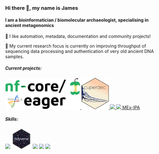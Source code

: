 ### Hi there 👋, my name is James
#### I am a bioinformatician / biomolecular archaeologist, specialising in ancient metagenomics

🤖 I like automation, metadata, documentation and community projects! 

🧬 My current research focus is currently  on improving throughput of  sequencing data processing and authentication of very old ancient DNA samples. 

##### Current projects:

<p display: inline vertical-align: middle;>
<a href="https://github.com/nf-core/eager"><img src="https://github.com/nf-core/eager/blob/master/docs/images/nf-core_eager_logo_outline_drop.png" height=100> 
<a href="https://github.com/jfy133/cuperdec"><img src="https://github.com/jfy133/cuperdec/blob/master/man/figures/cuperdec_logo.png" height=100> 
<a href="https://github.com/SPAAM-community/AncientMetagenomeDir"><img src="https://github.com/SPAAM-community/AncientMetagenomeDir/raw/master/assets/images/spaam-AncientMetagenomeDir_socialmedia.png" height=100> 
<a href="https://barebonesbash.github.io/"><img src="https://github.com/BareBonesBash/barebonesbash.github.io/raw/master/_images/BareBonesBash_Icon.png" height=100>
  <a href="https://github.com/jfy133/MEx-IPA">MEx-IPA</a> 
</p>
 
##### Skills:

<p display: inline>
  <img src="https://www.r-project.org/logo/Rlogo.svg" height=64> 
  <img src="https://github.com/tidyverse/tidyverse/raw/master/pkgdown/favicon/apple-touch-icon-120x120.png" height=64> 
  <img src="https://github.com/nextflow-io/trademark/raw/master/nextflow2014_no-bg.png" height=64> 
  <img src="https://github.com/odb/official-bash-logo/raw/master/assets/Logos/Identity/PNG/BASH_logo-transparent-bg-color.png" height=64 > 
  <img src="https://git-scm.com/images/logos/1color-orange-lightbg@2x.png" height=64> 
</p>




